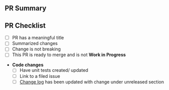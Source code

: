 ## PR Summary

<!-- summarize your PR between here and the checklist -->

## PR Checklist

- [ ] PR has a meaningful title
- [ ] Summarized changes
- [ ] Change is not breaking
- [ ] This PR is ready to merge and is not **Work in Progress**
- **Code changes**
  - [ ] Have unit tests created/ updated
  - [ ] Link to a filed issue
  - [ ] [Change log](https://github.com/Microsoft/PSRule/blob/main/docs/CHANGELOG-v2.md) has been updated with change under unreleased section
